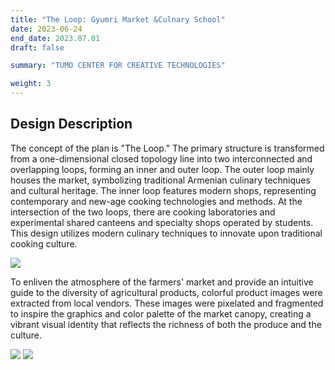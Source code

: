 ```yaml
---
title: "The Loop: Gyumri Market &Culnary School"
date: 2023-06-24
end_date: 2023.07.01
draft: false

summary: "TUMO CENTER FOR CREATIVE TECHNOLOGIES"

weight: 3
---
```



## Design Description

The concept of the plan is "The Loop." The primary structure is transformed from a one-dimensional closed topology line into two interconnected and overlapping loops, forming an inner and outer loop. The outer loop mainly houses the market, symbolizing traditional Armenian culinary techniques and cultural heritage. The inner loop features modern shops, representing contemporary and new-age cooking technologies and methods. At the intersection of the two loops, there are cooking laboratories and experimental shared canteens and specialty shops operated by students. This design utilizes modern culinary techniques to innovate upon traditional cooking culture.

<img src="/images/project/10/1.jpg" style="max-width:100%"> </img>

To enliven the atmosphere of the farmers' market and provide an intuitive guide to the diversity of agricultural products, colorful product images were extracted from local vendors. These images were pixelated and fragmented to inspire the graphics and color palette of the market canopy, creating a vibrant visual identity that reflects the richness of both the produce and the culture.

<img src="/images/project/10/2.jpg" style="max-width:100%"> </img>
<img src="/images/project/10/3.jpg" style="max-width:100%"> </img>
